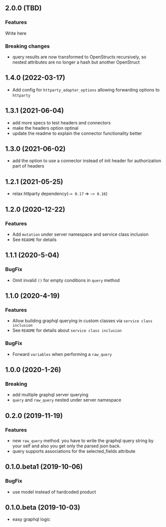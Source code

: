 ## 2.0.0 (TBD)

### Features

Write here

### Breaking changes

* query results are now transformed to OpenStructs recursively, so nested attributes are no longer a hash but another OpenStruct

## 1.4.0 (2022-03-17)

* Add config for `httparty_adapter_options` allowing forwarding options to `httparty`

## 1.3.1 (2021-06-04)

* add more specs to test headers and connectors
* make the headers option optinal
* update the readme to explain the connector functionality better

## 1.3.0 (2021-06-02)

* add the option to use a connector instead of init header for authorization
  part of headers 

## 1.2.1 (2021-05-25)

* relax httparty dependency(`~> 0.17` => `~> 0.16`)

## 1.2.0 (2020-12-22)

### Features
* Add `mutation` under server namespace and service class inclusion
* See `README` for details

## 1.1.1 (2020-5-04)

### BugFix
* Omit invalid `()` for empty conditions in `query` method

## 1.1.0 (2020-4-19)

### Features
* Allow building graphql querying in custom classes via `service class inclusion`
* See `README` for details about `service class inclusion`

### BugFix
* Forward `variables` when performing a `raw_query`

## 1.0.0 (2020-1-26)

### Breaking
* add multiple graphql server querying
* `query` and `raw_query` nested under server namespace


## 0.2.0 (2019-11-19)

### Features
* new `raw_query` method. you have to write the graphql query
  string by your self and also you get only the parsed json back.
* query supports associations for the selected_fields attribute

## 0.1.0.beta1 (2019-10-06)

### BugFix
* use model instead of hardcoded product


## 0.1.0.beta (2019-10-03)

* easy graphql logic
